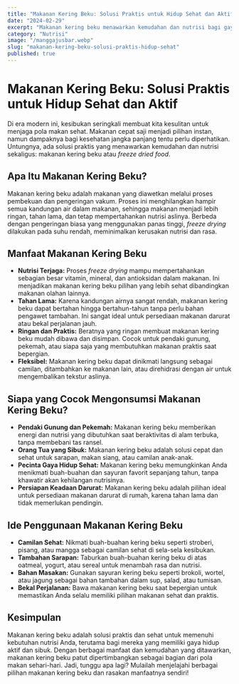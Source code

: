 ```yaml
---
title: "Makanan Kering Beku: Solusi Praktis untuk Hidup Sehat dan Aktif"
date: "2024-02-29"
excerpt: "Makanan kering beku menawarkan kemudahan dan nutrisi bagi gaya hidup sehat dan aktif. Artikel ini membahas manfaat, cara kerja, dan ide penggunaannya."
category: "Nutrisi"
image: "/manggajusbar.webp"
slug: "makanan-kering-beku-solusi-praktis-hidup-sehat"
published: true
---
```


# Makanan Kering Beku: Solusi Praktis untuk Hidup Sehat dan Aktif

Di era modern ini, kesibukan seringkali membuat kita kesulitan untuk menjaga pola makan sehat. Makanan cepat saji menjadi pilihan instan, namun dampaknya bagi kesehatan jangka panjang tentu perlu diperhatikan. Untungnya, ada solusi praktis yang menawarkan kemudahan dan nutrisi sekaligus: makanan kering beku atau *freeze dried food*.

## Apa Itu Makanan Kering Beku?

Makanan kering beku adalah makanan yang diawetkan melalui proses pembekuan dan pengeringan vakum. Proses ini menghilangkan hampir semua kandungan air dalam makanan, sehingga makanan menjadi lebih ringan, tahan lama, dan tetap mempertahankan nutrisi aslinya. Berbeda dengan pengeringan biasa yang menggunakan panas tinggi, *freeze drying* dilakukan pada suhu rendah, meminimalkan kerusakan nutrisi dan rasa.

## Manfaat Makanan Kering Beku

*   **Nutrisi Terjaga:** Proses *freeze drying* mampu mempertahankan sebagian besar vitamin, mineral, dan antioksidan dalam makanan. Ini menjadikan makanan kering beku pilihan yang lebih sehat dibandingkan makanan olahan lainnya.
*   **Tahan Lama:** Karena kandungan airnya sangat rendah, makanan kering beku dapat bertahan hingga bertahun-tahun tanpa perlu bahan pengawet tambahan. Ini sangat ideal untuk persediaan makanan darurat atau bekal perjalanan jauh.
*   **Ringan dan Praktis:** Beratnya yang ringan membuat makanan kering beku mudah dibawa dan disimpan. Cocok untuk pendaki gunung, pekemah, atau siapa saja yang membutuhkan makanan praktis saat bepergian.
*   **Fleksibel:** Makanan kering beku dapat dinikmati langsung sebagai camilan, ditambahkan ke makanan lain, atau direhidrasi dengan air untuk mengembalikan tekstur aslinya.

## Siapa yang Cocok Mengonsumsi Makanan Kering Beku?

*   **Pendaki Gunung dan Pekemah:** Makanan kering beku memberikan energi dan nutrisi yang dibutuhkan saat beraktivitas di alam terbuka, tanpa membebani tas ransel.
*   **Orang Tua yang Sibuk:** Makanan kering beku adalah solusi cepat dan sehat untuk sarapan, makan siang, atau camilan anak-anak.
*   **Pecinta Gaya Hidup Sehat:** Makanan kering beku memungkinkan Anda menikmati buah-buahan dan sayuran favorit sepanjang tahun, tanpa khawatir akan kehilangan nutrisinya.
*   **Persiapan Keadaan Darurat:** Makanan kering beku adalah pilihan ideal untuk persediaan makanan darurat di rumah, karena tahan lama dan tidak memerlukan pendingin.

## Ide Penggunaan Makanan Kering Beku

*   **Camilan Sehat:** Nikmati buah-buahan kering beku seperti stroberi, pisang, atau mangga sebagai camilan sehat di sela-sela kesibukan.
*   **Tambahan Sarapan:** Taburkan buah-buahan kering beku di atas oatmeal, yogurt, atau sereal untuk menambah rasa dan nutrisi.
*   **Bahan Masakan:** Gunakan sayuran kering beku seperti brokoli, wortel, atau jagung sebagai bahan tambahan dalam sup, salad, atau tumisan.
*   **Bekal Perjalanan:** Bawa makanan kering beku saat bepergian untuk memastikan Anda selalu memiliki pilihan makanan sehat dan praktis.

## Kesimpulan

Makanan kering beku adalah solusi praktis dan sehat untuk memenuhi kebutuhan nutrisi Anda, terutama bagi mereka yang memiliki gaya hidup aktif dan sibuk. Dengan berbagai manfaat dan kemudahan yang ditawarkan, makanan kering beku patut dipertimbangkan sebagai bagian dari pola makan sehari-hari. Jadi, tunggu apa lagi? Mulailah menjelajahi berbagai pilihan makanan kering beku dan rasakan manfaatnya sendiri!